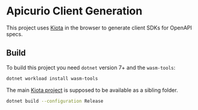 # Apicurio Client Generation

This project uses [Kiota]((https://github.com/microsoft/kiota)) in the browser to generate client SDKs for OpenAPI specs.

## Build

To build this project you need `dotnet` version 7+ and the `wasm-tools`:

```bash
dotnet workload install wasm-tools
```

The main [Kiota project](https://github.com/microsoft/kiota) is supposed to be available as a sibling folder.

```bash
dotnet build --configuration Release
```
